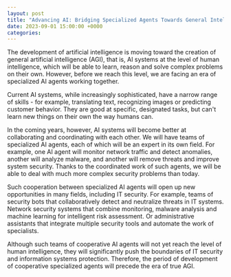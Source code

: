```yaml
---
layout: post
title: "Advancing AI: Bridging Specialized Agents Towards General Intelligence"
date: 2023-09-01 15:00:00 +0000
categories:
---
```


The development of artificial intelligence is moving toward the creation of general artificial intelligence (AGI), that is, AI systems at the level of human intelligence, which will be able to learn, reason and solve complex problems on their own. However, before we reach this level, we are facing an era of specialized AI agents working together.

Current AI systems, while increasingly sophisticated, have a narrow range of skills - for example, translating text, recognizing images or predicting customer behavior. They are good at specific, designated tasks, but can't learn new things on their own the way humans can.

In the coming years, however, AI systems will become better at collaborating and coordinating with each other. We will have teams of specialized AI agents, each of which will be an expert in its own field. For example, one AI agent will monitor network traffic and detect anomalies, another will analyze malware, and another will remove threats and improve system security. Thanks to the coordinated work of such agents, we will be able to deal with much more complex security problems than today.

Such cooperation between specialized AI agents will open up new opportunities in many fields, including IT security. For example, teams of security bots that collaboratively detect and neutralize threats in IT systems. Network security systems that combine monitoring, malware analysis and machine learning for intelligent risk assessment. Or administrative assistants that integrate multiple security tools and automate the work of specialists.

Although such teams of cooperative AI agents will not yet reach the level of human intelligence, they will significantly push the boundaries of IT security and information systems protection. Therefore, the period of development of cooperative specialized agents will precede the era of true AGI.